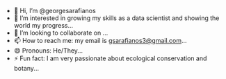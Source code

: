 - 👋 Hi, I’m @georgesarafianos
- 👀 I’m interested in growing my skills as a data scientist and showing the world my progress...
- 💞️ I’m looking to collaborate on ...
- 📫 How to reach me: my email is gsarafianos3@gmail.com...
- 😄 Pronouns: He/They...
- ⚡ Fun fact: I am very passionate about ecological conservation and botany...

<!---
georgesarafianos/georgesarafianos is a ✨ special ✨ repository because its `README.md` (this file) appears on your GitHub profile.
You can click the Preview link to take a look at your changes.
--->
